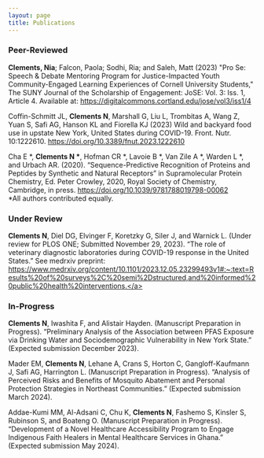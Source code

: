 ```yaml
---
layout: page
title: Publications
---
```


### Peer-Reviewed

<b>Clements, Nia</b>; Falcon, Paola; Sodhi, Ria; and Saleh, Matt (2023) "Pro Se: Speech & Debate Mentoring Program for Justice-Impacted Youth Community-Engaged Learning Experiences of Cornell University Students," The SUNY Journal of the Scholarship of Engagement: JoSE: Vol. 3: Iss. 1, Article 4. Available at: <a href="https://digitalcommons.cortland.edu/jose/vol3/iss1/4.">https://digitalcommons.cortland.edu/jose/vol3/iss1/4</a>


Coffin-Schmitt JL, <b>Clements N</b>, Marshall G, Liu L, Trombitas A, Wang Z, Yuan S, Safi AG, Hanson KL and Fiorella KJ (2023) Wild and backyard food use in upstate New York, United States during COVID-19. Front. Nutr. 10:1222610. <a href="https://doi.org/10.3389/fnut.2023.1222610.">https://doi.org/10.3389/fnut.2023.1222610</a>

Cha E *, <b>Clements N *</b>, Hofman CR *, Lavoie B *, Van Zile A *, Warden L *, and Urbach AR. (2020). “Sequence-Predictive Recognition of Proteins and Peptides by Synthetic and Natural Receptors” in Supramolecular Protein Chemistry, Ed. Peter Crowley, 2020, Royal Society of Chemistry, Cambridge, in press. <a href="https://doi.org/10.1039/9781788019798-00062.">https://doi.org/10.1039/9781788019798-00062</a>  
*All authors contributed equally.

### Under Review

<b>Clements N</b>, Diel DG, Elvinger F, Koretzky G, Siler J, and Warnick L. (Under review for PLOS ONE; Submitted November 29, 2023). “The role of veterinary diagnostic laboratories during COVID-19 response in the United States.”
See medrxiv preprint: <a href="https://www.medrxiv.org/content/10.1101/2023.12.05.23299493v1#:~:text=Results%20of%20surveys%2C%20semi%2Dstructured,and%20informed%20public%20health%20interventions.">https://www.medrxiv.org/content/10.1101/2023.12.05.23299493v1#:~:text=Results%20of%20surveys%2C%20semi%2Dstructured,and%20informed%20public%20health%20interventions.</a>

### In-Progress

<b>Clements N</b>, Iwashita F, and Alistair Hayden. (Manuscript Preparation in Progress). “Preliminary Analysis of the Association between PFAS Exposure via Drinking Water and Sociodemographic Vulnerability in New York State.” (Expected submission December 2023).

Mader EM, <b>Clements N</b>, Lehane A, Crans S, Horton C, Gangloff-Kaufmann J, Safi AG, Harrington L. (Manuscript Preparation in Progress). “Analysis of Perceived Risks and Benefits of Mosquito Abatement and Personal Protection Strategies in Northeast Communities.” (Expected submission March 2024). 

Addae-Kumi MM, Al-Adsani C, Chu K, <b>Clements N</b>, Fashemo S, Kinsler S, Rubinson S, and Boateng O. (Manuscript Preparation in Progress). “Development of a Novel Healthcare Accessibility Program to Engage Indigenous Faith Healers in Mental Healthcare Services in Ghana.” (Expected submission May 2024). 
